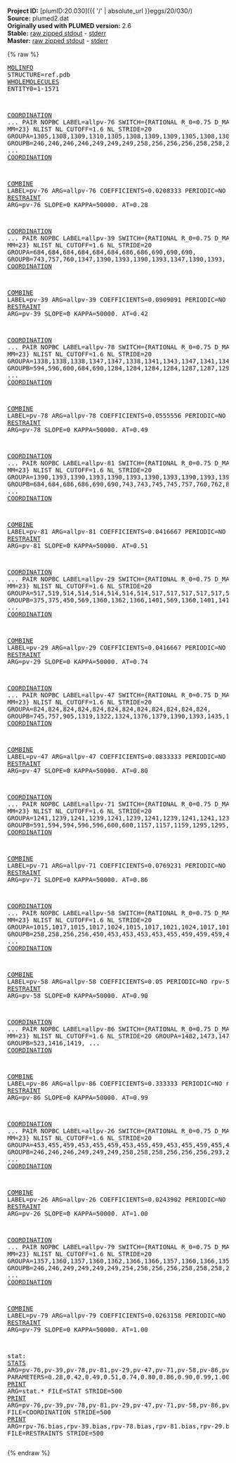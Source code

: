 **Project ID:** [plumID:20.030]({{ '/' | absolute_url }}eggs/20/030/)  
**Source:** plumed2.dat  
**Originally used with PLUMED version:** 2.6  
**Stable:** [raw zipped stdout](plumed2.dat.plumed.stdout.txt.zip) - [stderr](plumed2.dat.plumed.stderr)  
**Master:** [raw zipped stdout](plumed2.dat.plumed_master.stdout.txt.zip) - [stderr](plumed2.dat.plumed_master.stderr)  

{% raw %}<pre>
<a href="https://plumed.github.io/doc-master/user-doc/html/_m_o_l_i_n_f_o.html">MOLINFO</a> STRUCTURE=ref.pdb
<a href="https://plumed.github.io/doc-master/user-doc/html/_w_h_o_l_e_m_o_l_e_c_u_l_e_s.html">WHOLEMOLECULES</a> ENTITY0=1-1571

<a href="https://plumed.github.io/doc-master/user-doc/html/_c_o_o_r_d_i_n_a_t_i_o_n.html">COORDINATION</a> ...
PAIR NOPBC
LABEL=allpv-76
SWITCH={RATIONAL R_0=0.75 D_MAX=1.5 NN=18 MM=23} NLIST NL_CUTOFF=1.6 NL_STRIDE=20
GROUPA=1305,1308,1309,1310,1305,1308,1309,1309,1305,1308,1309,1305,1308,1309,1310,1305,1308,1309,1310,1308,1309,1310,1308,1309,1310,1308,1309,1310,1309,1309,1310,1310,1310,1310,1305,1305,1308,1308,1308,1308,1309,1309,1309,1309,1310,1310,1310,1310,
GROUPB=246,246,246,246,249,249,249,258,256,256,256,258,258,258,258,266,266,266,266,269,269,269,281,281,281,283,283,283,293,299,893,896,899,902,1357,1381,1357,1379,1380,1381,1357,1360,1379,1381,1376,1379,1380,1381,
... <a href="https://plumed.github.io/doc-master/user-doc/html/_c_o_o_r_d_i_n_a_t_i_o_n.html">COORDINATION</a>

<a href="https://plumed.github.io/doc-master/user-doc/html/_c_o_m_b_i_n_e.html">COMBINE</a>  LABEL=pv-76  ARG=allpv-76 COEFFICIENTS=0.0208333 PERIODIC=NO
rpv-76: <a href="https://plumed.github.io/doc-master/user-doc/html/_r_e_s_t_r_a_i_n_t.html">RESTRAINT</a> ARG=pv-76 SLOPE=0 KAPPA=50000. AT=0.28

<a href="https://plumed.github.io/doc-master/user-doc/html/_c_o_o_r_d_i_n_a_t_i_o_n.html">COORDINATION</a> ...
PAIR NOPBC
LABEL=allpv-39
SWITCH={RATIONAL R_0=0.75 D_MAX=1.5 NN=18 MM=23} NLIST NL_CUTOFF=1.6 NL_STRIDE=20
GROUPA=684,684,684,684,684,684,686,686,690,690,690,
GROUPB=743,757,760,1347,1390,1393,1390,1393,1347,1390,1393,
... <a href="https://plumed.github.io/doc-master/user-doc/html/_c_o_o_r_d_i_n_a_t_i_o_n.html">COORDINATION</a>

<a href="https://plumed.github.io/doc-master/user-doc/html/_c_o_m_b_i_n_e.html">COMBINE</a>  LABEL=pv-39  ARG=allpv-39 COEFFICIENTS=0.0909091 PERIODIC=NO
rpv-39: <a href="https://plumed.github.io/doc-master/user-doc/html/_r_e_s_t_r_a_i_n_t.html">RESTRAINT</a> ARG=pv-39 SLOPE=0 KAPPA=50000. AT=0.42

<a href="https://plumed.github.io/doc-master/user-doc/html/_c_o_o_r_d_i_n_a_t_i_o_n.html">COORDINATION</a> ...
PAIR NOPBC
LABEL=allpv-78
SWITCH={RATIONAL R_0=0.75 D_MAX=1.5 NN=18 MM=23} NLIST NL_CUTOFF=1.6 NL_STRIDE=20
GROUPA=1338,1338,1338,1347,1347,1338,1341,1343,1347,1341,1343,1338,1338,1338,1341,1341,1347,1347,
GROUPB=594,596,600,684,690,1284,1284,1284,1284,1287,1287,1295,1390,1393,1390,1393,1390,1393,
... <a href="https://plumed.github.io/doc-master/user-doc/html/_c_o_o_r_d_i_n_a_t_i_o_n.html">COORDINATION</a>

<a href="https://plumed.github.io/doc-master/user-doc/html/_c_o_m_b_i_n_e.html">COMBINE</a>  LABEL=pv-78  ARG=allpv-78 COEFFICIENTS=0.0555556 PERIODIC=NO
rpv-78: <a href="https://plumed.github.io/doc-master/user-doc/html/_r_e_s_t_r_a_i_n_t.html">RESTRAINT</a> ARG=pv-78 SLOPE=0 KAPPA=50000. AT=0.49

<a href="https://plumed.github.io/doc-master/user-doc/html/_c_o_o_r_d_i_n_a_t_i_o_n.html">COORDINATION</a> ...
PAIR NOPBC
LABEL=allpv-81
SWITCH={RATIONAL R_0=0.75 D_MAX=1.5 NN=18 MM=23} NLIST NL_CUTOFF=1.6 NL_STRIDE=20
GROUPA=1390,1393,1390,1393,1390,1393,1390,1393,1390,1393,1393,1393,1393,1390,1393,1393,1390,1393,1390,1393,1390,1393,1390,1390,
GROUPB=684,684,686,686,690,690,743,743,745,745,757,760,762,824,824,1319,1338,1338,1341,1341,1347,1347,1435,1441,
... <a href="https://plumed.github.io/doc-master/user-doc/html/_c_o_o_r_d_i_n_a_t_i_o_n.html">COORDINATION</a>

<a href="https://plumed.github.io/doc-master/user-doc/html/_c_o_m_b_i_n_e.html">COMBINE</a>  LABEL=pv-81  ARG=allpv-81 COEFFICIENTS=0.0416667 PERIODIC=NO
rpv-81: <a href="https://plumed.github.io/doc-master/user-doc/html/_r_e_s_t_r_a_i_n_t.html">RESTRAINT</a> ARG=pv-81 SLOPE=0 KAPPA=50000. AT=0.51

<a href="https://plumed.github.io/doc-master/user-doc/html/_c_o_o_r_d_i_n_a_t_i_o_n.html">COORDINATION</a> ...
PAIR NOPBC
LABEL=allpv-29
SWITCH={RATIONAL R_0=0.75 D_MAX=1.5 NN=18 MM=23} NLIST NL_CUTOFF=1.6 NL_STRIDE=20
GROUPA=517,519,514,514,514,514,514,514,517,517,517,517,517,517,519,519,519,519,519,519,523,523,523,523,
GROUPB=375,375,450,569,1360,1362,1366,1401,569,1360,1401,1416,1419,1421,1360,1401,1416,1419,1421,1425,1401,1404,1416,1482,
... <a href="https://plumed.github.io/doc-master/user-doc/html/_c_o_o_r_d_i_n_a_t_i_o_n.html">COORDINATION</a>

<a href="https://plumed.github.io/doc-master/user-doc/html/_c_o_m_b_i_n_e.html">COMBINE</a>  LABEL=pv-29  ARG=allpv-29 COEFFICIENTS=0.0416667 PERIODIC=NO
rpv-29: <a href="https://plumed.github.io/doc-master/user-doc/html/_r_e_s_t_r_a_i_n_t.html">RESTRAINT</a> ARG=pv-29 SLOPE=0 KAPPA=50000. AT=0.74

<a href="https://plumed.github.io/doc-master/user-doc/html/_c_o_o_r_d_i_n_a_t_i_o_n.html">COORDINATION</a> ...
PAIR NOPBC
LABEL=allpv-47
SWITCH={RATIONAL R_0=0.75 D_MAX=1.5 NN=18 MM=23} NLIST NL_CUTOFF=1.6 NL_STRIDE=20
GROUPA=824,824,824,824,824,824,824,824,824,824,824,824,
GROUPB=745,757,905,1319,1322,1324,1376,1379,1390,1393,1435,1441,
... <a href="https://plumed.github.io/doc-master/user-doc/html/_c_o_o_r_d_i_n_a_t_i_o_n.html">COORDINATION</a>

<a href="https://plumed.github.io/doc-master/user-doc/html/_c_o_m_b_i_n_e.html">COMBINE</a>  LABEL=pv-47  ARG=allpv-47 COEFFICIENTS=0.0833333 PERIODIC=NO
rpv-47: <a href="https://plumed.github.io/doc-master/user-doc/html/_r_e_s_t_r_a_i_n_t.html">RESTRAINT</a> ARG=pv-47 SLOPE=0 KAPPA=50000. AT=0.80

<a href="https://plumed.github.io/doc-master/user-doc/html/_c_o_o_r_d_i_n_a_t_i_o_n.html">COORDINATION</a> ...
PAIR NOPBC
LABEL=allpv-71
SWITCH={RATIONAL R_0=0.75 D_MAX=1.5 NN=18 MM=23} NLIST NL_CUTOFF=1.6 NL_STRIDE=20
GROUPA=1241,1239,1241,1239,1241,1239,1241,1239,1241,1241,1236,1239,1241,
GROUPB=591,594,594,596,596,600,600,1157,1157,1159,1295,1295,1295,
... <a href="https://plumed.github.io/doc-master/user-doc/html/_c_o_o_r_d_i_n_a_t_i_o_n.html">COORDINATION</a>

<a href="https://plumed.github.io/doc-master/user-doc/html/_c_o_m_b_i_n_e.html">COMBINE</a>  LABEL=pv-71  ARG=allpv-71 COEFFICIENTS=0.0769231 PERIODIC=NO
rpv-71: <a href="https://plumed.github.io/doc-master/user-doc/html/_r_e_s_t_r_a_i_n_t.html">RESTRAINT</a> ARG=pv-71 SLOPE=0 KAPPA=50000. AT=0.86

<a href="https://plumed.github.io/doc-master/user-doc/html/_c_o_o_r_d_i_n_a_t_i_o_n.html">COORDINATION</a> ...
PAIR NOPBC
LABEL=allpv-58
SWITCH={RATIONAL R_0=0.75 D_MAX=1.5 NN=18 MM=23} NLIST NL_CUTOFF=1.6 NL_STRIDE=20
GROUPA=1015,1017,1015,1017,1024,1015,1017,1021,1024,1017,1015,1017,1021,1024,1024,1024,1024,1015,1015,1021,
GROUPB=258,258,256,256,450,453,453,453,453,455,459,459,459,459,469,472,475,1051,1057,1057,
... <a href="https://plumed.github.io/doc-master/user-doc/html/_c_o_o_r_d_i_n_a_t_i_o_n.html">COORDINATION</a>

<a href="https://plumed.github.io/doc-master/user-doc/html/_c_o_m_b_i_n_e.html">COMBINE</a>  LABEL=pv-58  ARG=allpv-58 COEFFICIENTS=0.05 PERIODIC=NO
rpv-58: <a href="https://plumed.github.io/doc-master/user-doc/html/_r_e_s_t_r_a_i_n_t.html">RESTRAINT</a> ARG=pv-58 SLOPE=0 KAPPA=50000. AT=0.90

<a href="https://plumed.github.io/doc-master/user-doc/html/_c_o_o_r_d_i_n_a_t_i_o_n.html">COORDINATION</a> ...
PAIR NOPBC
LABEL=allpv-86
SWITCH={RATIONAL R_0=0.75 D_MAX=1.5 NN=18 MM=23} NLIST NL_CUTOFF=1.6 NL_STRIDE=20
GROUPA=1482,1473,1473,
GROUPB=523,1416,1419,
... <a href="https://plumed.github.io/doc-master/user-doc/html/_c_o_o_r_d_i_n_a_t_i_o_n.html">COORDINATION</a>

<a href="https://plumed.github.io/doc-master/user-doc/html/_c_o_m_b_i_n_e.html">COMBINE</a>  LABEL=pv-86  ARG=allpv-86 COEFFICIENTS=0.333333 PERIODIC=NO
rpv-86: <a href="https://plumed.github.io/doc-master/user-doc/html/_r_e_s_t_r_a_i_n_t.html">RESTRAINT</a> ARG=pv-86 SLOPE=0 KAPPA=50000. AT=0.99

<a href="https://plumed.github.io/doc-master/user-doc/html/_c_o_o_r_d_i_n_a_t_i_o_n.html">COORDINATION</a> ...
PAIR NOPBC
LABEL=allpv-26
SWITCH={RATIONAL R_0=0.75 D_MAX=1.5 NN=18 MM=23} NLIST NL_CUTOFF=1.6 NL_STRIDE=20
GROUPA=453,455,459,453,455,459,453,455,459,453,455,459,455,455,455,450,450,453,455,450,453,455,459,450,450,450,453,453,453,453,453,453,455,455,455,455,459,459,459,459,459,
GROUPB=246,246,246,249,249,249,258,258,258,256,256,256,293,295,299,366,372,372,372,375,375,375,375,514,980,1024,980,1015,1017,1021,1024,1366,980,1017,1362,1366,980,1015,1017,1021,1024,
... <a href="https://plumed.github.io/doc-master/user-doc/html/_c_o_o_r_d_i_n_a_t_i_o_n.html">COORDINATION</a>

<a href="https://plumed.github.io/doc-master/user-doc/html/_c_o_m_b_i_n_e.html">COMBINE</a>  LABEL=pv-26  ARG=allpv-26 COEFFICIENTS=0.0243902 PERIODIC=NO
rpv-26: <a href="https://plumed.github.io/doc-master/user-doc/html/_r_e_s_t_r_a_i_n_t.html">RESTRAINT</a> ARG=pv-26 SLOPE=0 KAPPA=50000. AT=1.00

<a href="https://plumed.github.io/doc-master/user-doc/html/_c_o_o_r_d_i_n_a_t_i_o_n.html">COORDINATION</a> ...
PAIR NOPBC
LABEL=allpv-79
SWITCH={RATIONAL R_0=0.75 D_MAX=1.5 NN=18 MM=23} NLIST NL_CUTOFF=1.6 NL_STRIDE=20
GROUPA=1357,1360,1357,1360,1362,1366,1366,1357,1360,1366,1357,1360,1362,1366,1360,1366,1366,1362,1366,1360,1362,1366,1360,1360,1362,1362,1362,1357,1360,1357,1360,1362,1357,1357,1357,1357,1360,1357,
GROUPB=246,246,249,249,249,249,254,256,256,256,258,258,258,258,295,295,453,455,455,514,514,514,517,519,533,536,538,594,594,596,596,596,600,1305,1308,1309,1309,1401,
... <a href="https://plumed.github.io/doc-master/user-doc/html/_c_o_o_r_d_i_n_a_t_i_o_n.html">COORDINATION</a>

<a href="https://plumed.github.io/doc-master/user-doc/html/_c_o_m_b_i_n_e.html">COMBINE</a>  LABEL=pv-79  ARG=allpv-79 COEFFICIENTS=0.0263158 PERIODIC=NO
rpv-79: <a href="https://plumed.github.io/doc-master/user-doc/html/_r_e_s_t_r_a_i_n_t.html">RESTRAINT</a> ARG=pv-79 SLOPE=0 KAPPA=50000. AT=1.00

stat: <a href="https://plumed.github.io/doc-master/user-doc/html/_s_t_a_t_s.html">STATS</a> ARG=pv-76,pv-39,pv-78,pv-81,pv-29,pv-47,pv-71,pv-58,pv-86,pv-26,pv-79, PARAMETERS=0.28,0.42,0.49,0.51,0.74,0.80,0.86,0.90,0.99,1.00,1.00,
<a href="https://plumed.github.io/doc-master/user-doc/html/_p_r_i_n_t.html">PRINT</a> ARG=stat.* FILE=STAT STRIDE=500
<a href="https://plumed.github.io/doc-master/user-doc/html/_p_r_i_n_t.html">PRINT</a> ARG=pv-76,pv-39,pv-78,pv-81,pv-29,pv-47,pv-71,pv-58,pv-86,pv-26,pv-79, FILE=COORDINATION STRIDE=500
<a href="https://plumed.github.io/doc-master/user-doc/html/_p_r_i_n_t.html">PRINT</a> ARG=rpv-76.bias,rpv-39.bias,rpv-78.bias,rpv-81.bias,rpv-29.bias,rpv-47.bias,rpv-71.bias,rpv-58.bias,rpv-86.bias,rpv-26.bias,rpv-79.bias, FILE=RESTRAINTS STRIDE=500
</pre>{% endraw %}
